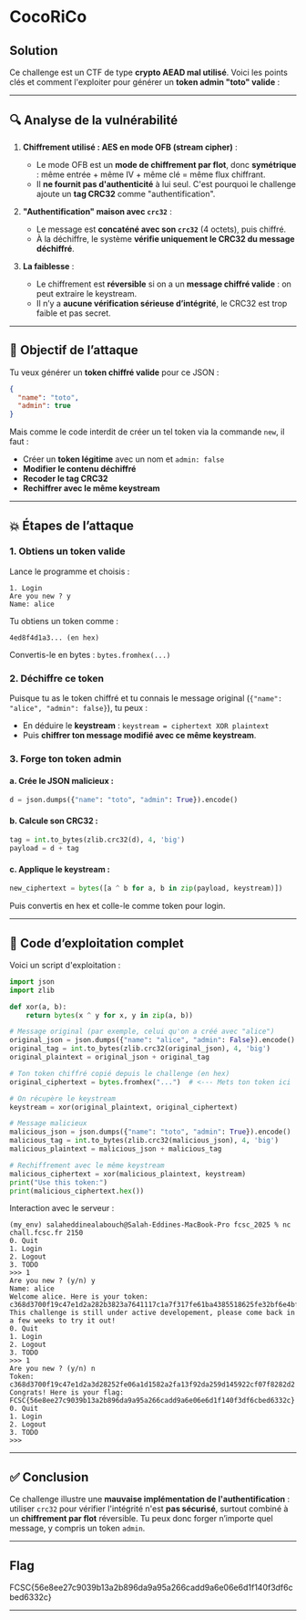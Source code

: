 # CocoRiCo


## Solution


Ce challenge est un CTF de type **crypto AEAD mal utilisé**. Voici les points clés et comment l'exploiter pour générer un **token admin "toto" valide** :

---

## 🔍 Analyse de la vulnérabilité

1. **Chiffrement utilisé : AES en mode OFB (stream cipher)** :
   - Le mode OFB est un **mode de chiffrement par flot**, donc **symétrique** : même entrée + même IV + même clé = même flux chiffrant.
   - Il **ne fournit pas d'authenticité** à lui seul. C'est pourquoi le challenge ajoute un **tag CRC32** comme "authentification".

2. **"Authentification" maison avec `crc32`** :
   - Le message est **concaténé avec son `crc32`** (4 octets), puis chiffré.
   - À la déchiffre, le système **vérifie uniquement le CRC32 du message déchiffré**.

3. **La faiblesse** :
   - Le chiffrement est **réversible** si on a un **message chiffré valide** : on peut extraire le keystream.
   - Il n’y a **aucune vérification sérieuse d’intégrité**, le CRC32 est trop faible et pas secret.

---

## 🧨 Objectif de l’attaque

Tu veux générer un **token chiffré valide** pour ce JSON :

```json
{
  "name": "toto",
  "admin": true
}
```

Mais comme le code interdit de créer un tel token via la commande `new`, il faut :
- Créer un **token légitime** avec un nom et `admin: false`
- **Modifier le contenu déchiffré**
- **Recoder le tag CRC32**
- **Rechiffrer avec le même keystream**

---

## 💥 Étapes de l’attaque

### 1. Obtiens un token valide

Lance le programme et choisis :
```
1. Login
Are you new ? y
Name: alice
```

Tu obtiens un token comme :
```
4ed8f4d1a3... (en hex)
```

Convertis-le en bytes : `bytes.fromhex(...)`

### 2. Déchiffre ce token

Puisque tu as le token chiffré et tu connais le message original (`{"name": "alice", "admin": false}`), tu peux :
- En déduire le **keystream** : `keystream = ciphertext XOR plaintext`
- Puis **chiffrer ton message modifié avec ce même keystream**.

### 3. Forge ton token admin

#### a. Crée le JSON malicieux :
```python
d = json.dumps({"name": "toto", "admin": True}).encode()
```

#### b. Calcule son CRC32 :
```python
tag = int.to_bytes(zlib.crc32(d), 4, 'big')
payload = d + tag
```

#### c. Applique le keystream :
```python
new_ciphertext = bytes([a ^ b for a, b in zip(payload, keystream)])
```

Puis convertis en hex et colle-le comme token pour login.

---

## 🧪 Code d’exploitation complet

Voici un script d'exploitation :

```python
import json
import zlib

def xor(a, b):
    return bytes(x ^ y for x, y in zip(a, b))

# Message original (par exemple, celui qu'on a créé avec "alice")
original_json = json.dumps({"name": "alice", "admin": False}).encode()
original_tag = int.to_bytes(zlib.crc32(original_json), 4, 'big')
original_plaintext = original_json + original_tag

# Ton token chiffré copié depuis le challenge (en hex)
original_ciphertext = bytes.fromhex("...")  # <--- Mets ton token ici

# On récupère le keystream
keystream = xor(original_plaintext, original_ciphertext)

# Message malicieux
malicious_json = json.dumps({"name": "toto", "admin": True}).encode()
malicious_tag = int.to_bytes(zlib.crc32(malicious_json), 4, 'big')
malicious_plaintext = malicious_json + malicious_tag

# Rechiffrement avec le même keystream
malicious_ciphertext = xor(malicious_plaintext, keystream)
print("Use this token:")
print(malicious_ciphertext.hex())
```



Interaction avec le serveur :

```
(my_env) salaheddinealabouch@Salah-Eddines-MacBook-Pro fcsc_2025 % nc chall.fcsc.fr 2150
0. Quit
1. Login
2. Logout
3. TODO
>>> 1
Are you new ? (y/n) y
Name: alice
Welcome alice. Here is your token:
c368d3700f19c47e1d2a282b3823a7641117c1a7f317fe61ba4385518625fe32bf6e4bf52e
This challenge is still under active developement, please come back in a few weeks to try it out!
0. Quit
1. Login
2. Logout
3. TODO
>>> 1
Are you new ? (y/n) n
Token: c368d3700f19c47e1d2a3d28252fe06a1d1582a2fa13f92da259d145922cf07f8282d2
Congrats! Here is your flag:
FCSC{56e8ee27c9039b13a2b896da9a95a266cadd9a6e06e6d1f140f3df6cbed6332c}
0. Quit
1. Login
2. Logout
3. TODO
>>> 
```

---

## ✅ Conclusion

Ce challenge illustre une **mauvaise implémentation de l'authentification** : utiliser `crc32` pour vérifier l'intégrité n'est **pas sécurisé**, surtout combiné à un **chiffrement par flot** réversible. Tu peux donc forger n’importe quel message, y compris un token `admin`.


---

## Flag

FCSC{56e8ee27c9039b13a2b896da9a95a266cadd9a6e06e6d1f140f3df6cbed6332c}

---
```